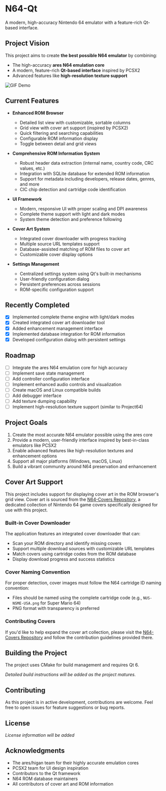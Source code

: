 # N64-Qt

A modern, high-accuracy Nintendo 64 emulator with a feature-rich Qt-based interface.

## Project Vision

This project aims to create **the best possible N64 emulator** by combining:
- The high-accuracy **ares N64 emulation core**
- A modern, feature-rich **Qt-based interface** inspired by PCSX2
- Advanced features like **high-resolution texture support**

![GIF Demo](Screenshots/demo.gif)

## Current Features

- **Enhanced ROM Browser**
  - Detailed list view with customizable, sortable columns
  - Grid view with cover art support (inspired by PCSX2)
  - Quick filtering and searching capabilities
  - Configurable ROM information display
  - Toggle between detail and grid views
  
- **Comprehensive ROM Information System**
  - Robust header data extraction (internal name, country code, CRC values, etc.)
  - Integration with SQLite database for extended ROM information
  - Support for metadata including developers, release dates, genres, and more
  - CIC chip detection and cartridge code identification
  
- **UI Framework**
  - Modern, responsive UI with proper scaling and DPI awareness
  - Complete theme support with light and dark modes
  - System theme detection and preference following
  
- **Cover Art System**
  - Integrated cover downloader with progress tracking
  - Multiple source URL templates support
  - Database-assisted matching of ROM files to cover art
  - Customizable cover display options
  
- **Settings Management**
  - Centralized settings system using Qt's built-in mechanisms
  - User-friendly configuration dialog
  - Persistent preferences across sessions
  - ROM-specific configuration support

## Recently Completed

- [x] Implemented complete theme engine with light/dark modes
- [x] Created integrated cover art downloader tool
- [x] Added enhancement management interface
- [x] Implemented database integration for ROM information
- [x] Developed configuration dialog with persistent settings

## Roadmap

- [ ] Integrate the ares N64 emulation core for high accuracy
- [ ] Implement save state management
- [ ] Add controller configuration interface
- [ ] Implement enhanced audio controls and visualization
- [ ] Create macOS and Linux compatible builds
- [ ] Add debugger interface
- [ ] Add texture dumping capability
- [ ] Implement high-resolution texture support (similar to Project64)

## Project Goals

1. Create the most accurate N64 emulator possible using the ares core
2. Provide a modern, user-friendly interface inspired by best-in-class emulators like PCSX2
3. Enable advanced features like high-resolution textures and enhancement options
4. Support all major platforms (Windows, macOS, Linux)
5. Build a vibrant community around N64 preservation and enhancement

## Cover Art Support

This project includes support for displaying cover art in the ROM browser's grid view. Cover art is sourced from the [N64-Covers Repository](https://github.com/IanSkelskey/n64-covers), a dedicated collection of Nintendo 64 game covers specifically designed for use with this project.

### Built-in Cover Downloader

The application features an integrated cover downloader that can:
- Scan your ROM directory and identify missing covers
- Support multiple download sources with customizable URL templates
- Match covers using cartridge codes from the ROM database
- Display download progress and success statistics

### Cover Naming Convention

For proper detection, cover images must follow the N64 cartridge ID naming convention:
- Files should be named using the complete cartridge code (e.g., `NUS-NSME-USA.png` for Super Mario 64)
- PNG format with transparency is preferred

### Contributing Covers

If you'd like to help expand the cover art collection, please visit the [N64-Covers Repository](https://github.com/IanSkelskey/n64-covers) and follow the contribution guidelines provided there.

## Building the Project

The project uses CMake for build management and requires Qt 6.

*Detailed build instructions will be added as the project matures.*

## Contributing

As this project is in active development, contributions are welcome. Feel free to open issues for feature suggestions or bug reports.

## License

*License information will be added*

## Acknowledgments

- The ares/higan team for their highly accurate emulation cores
- PCSX2 team for UI design inspiration
- Contributors to the Qt framework
- N64 ROM database maintainers
- All contributors of cover art and ROM information
